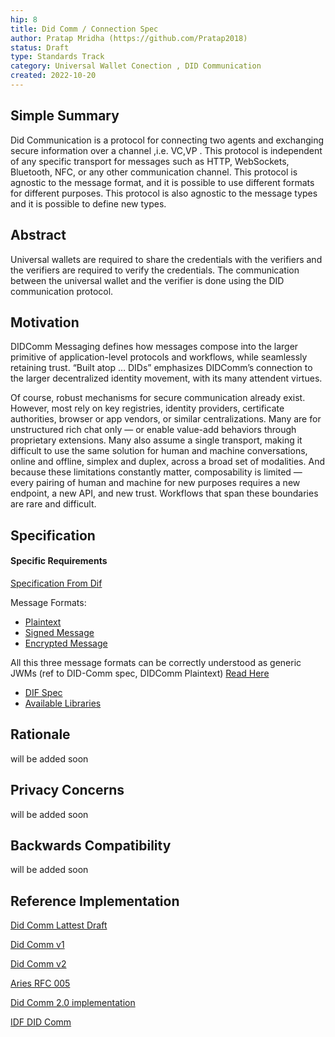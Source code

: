 ```yaml
---
hip: 8
title: Did Comm / Connection Spec
author: Pratap Mridha (https://github.com/Pratap2018)
status: Draft
type: Standards Track
category: Universal Wallet Conection , DID Communication
created: 2022-10-20
---
```


## Simple Summary
Did Communication is a protocol for connecting two agents and exchanging secure information over a channel ,i.e. VC,VP . This protocol is independent of any specific transport for messages such as HTTP, WebSockets, Bluetooth, NFC, or any other communication channel. This protocol is agnostic to the message format, and it is possible to use different formats for different purposes. This protocol is also agnostic to the message types and it is possible to define new types.

## Abstract

Universal wallets are required to share the credentials with the verifiers and the verifiers are required to verify the credentials. The communication between the universal wallet and the verifier is done using the DID communication protocol.


## Motivation
 DIDComm Messaging defines how messages compose into the larger primitive of application-level protocols and workflows, while seamlessly retaining trust. “Built atop … DIDs” emphasizes DIDComm’s connection to the larger decentralized identity movement, with its many attendent virtues.

Of course, robust mechanisms for secure communication already exist. However, most rely on key registries, identity providers, certificate authorities, browser or app vendors, or similar centralizations. Many are for unstructured rich chat only — or enable value-add behaviors through proprietary extensions. Many also assume a single transport, making it difficult to use the same solution for human and machine conversations, online and offline, simplex and duplex, across a broad set of modalities. And because these limitations constantly matter, composability is limited — every pairing of human and machine for new purposes requires a new endpoint, a new API, and new trust. Workflows that span these boundaries are rare and difficult.

## Specification
#### Specific Requirements

[Specification From Dif](https://identity.foundation/didcomm-messaging/spec/#specific-requirements)

Message Formats: 
- [Plaintext](https://identity.foundation/didcomm-messaging/spec/#plaintext-message-structure)
- [Signed Message](https://identity.foundation/didcomm-messaging/spec/#c2-didcomm-signed-messages)
- [Encrypted Message](https://identity.foundation/didcomm-messaging/spec/#c3-didcomm-encrypted-messages) 

All this three message formats can be correctly understood as generic JWMs (ref to DID-Comm spec, DIDComm Plaintext) [Read Here](https://identity.foundation/didcomm-messaging/spec/#iana-media-types)

- [DIF Spec](https://identity.foundation/didcomm-messaging/spec/#plaintext-message-structure)
- [Available Libraries](https://didcomm.org/book/v2/hellolibstools)

## Rationale
will be added soon

## Privacy Concerns
will be added soon
## Backwards Compatibility
will be added soon

## Reference Implementation
[Did Comm Lattest Draft](https://identity.foundation/didcomm-messaging/spec/)

[Did Comm v1](https://github.com/hyperledger/aries-rfcs/tree/main/concepts/0005-didcomm)

[Did Comm v2](https://didcomm.org/book/v2/)

[Aries RFC 005](https://github.com/hyperledger/aries-rfcs/tree/main/concepts/0005-didcomm)

[Did Comm 2.0 implementation](https://github.com/decentralized-identity/didcomm-messaging)

[IDF DID Comm](https://identity.foundation/working-groups/did-comm.html)